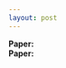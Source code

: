 ```yaml
---
layout: post
---
```


<link rel="stylesheet" href="{{ "/graph/graph.css" | prepend: site.baseurl }}">

<div id="info_pane">
    <b> Paper: </b> <span id="paper_title_a"></span>
    <br/>
    <b> Paper: </b><span id="paper_title_b"></span>
    <div id="ideas_list"></div>
</div>

<script src="//d3js.org/d3.v4.min.js"></script>
<script src="{{ site.baseurl }}/graph/graph.js"></script>
